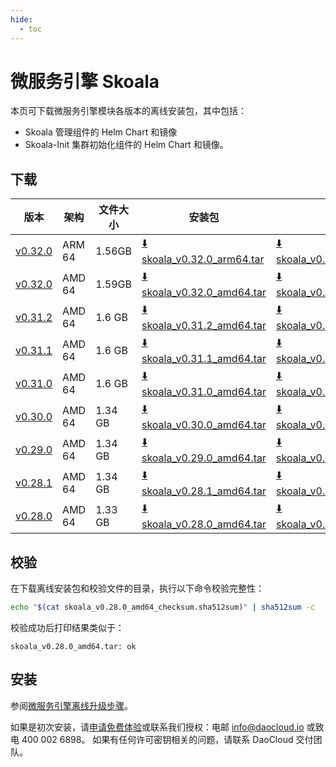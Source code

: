 ```yaml
---
hide:
  - toc
---
```


# 微服务引擎 Skoala

本页可下载微服务引擎模块各版本的离线安装包，其中包括：

- Skoala 管理组件的 Helm Chart 和镜像
- Skoala-Init 集群初始化组件的 Helm Chart 和镜像。

## 下载

| 版本 | 架构 | 文件大小 | 安装包 |  校验文件 | 更新日期   |
| --- | ----- | ----- | ------ | ------- | --------- |
| [v0.32.0](../../skoala/intro/release-notes.md) | ARM 64 | 1.56GB | [:arrow_down: skoala_v0.32.0_arm64.tar](https://qiniu-download-public.daocloud.io/DaoCloud_Enterprise/skoala_v0.32.0_arm64.tar) | [:arrow_down: skoala_v0.32.0_arm64_checksum.sha512sum](https://qiniu-download-public.daocloud.io/DaoCloud_Enterprise/skoala_v0.32.0_arm64_checksum.sha512sum) | 2024-01-18 |
| [v0.32.0](../../skoala/intro/release-notes.md) | AMD 64 | 1.59GB | [:arrow_down: skoala_v0.32.0_amd64.tar](https://qiniu-download-public.daocloud.io/DaoCloud_Enterprise/skoala_v0.32.0_amd64.tar) | [:arrow_down: skoala_v0.32.0_amd64_checksum.sha512sum](https://qiniu-download-public.daocloud.io/DaoCloud_Enterprise/skoala_v0.32.0_amd64_checksum.sha512sum) | 2024-01-18 |
| [v0.31.2](../../skoala/intro/release-notes.md) | AMD 64 | 1.6 GB | [:arrow_down: skoala_v0.31.2_amd64.tar](https://qiniu-download-public.daocloud.io/DaoCloud_Enterprise/skoala_v0.31.2_amd64.tar) | [:arrow_down: skoala_v0.31.2_amd64_checksum.sha512sum](https://qiniu-download-public.daocloud.io/DaoCloud_Enterprise/skoala_v0.31.2_amd64_checksum.sha512sum) | 2024-01-03 |
| [v0.31.1](../../skoala/intro/release-notes.md) | AMD 64 | 1.6 GB | [:arrow_down: skoala_v0.31.1_amd64.tar](https://qiniu-download-public.daocloud.io/DaoCloud_Enterprise/skoala_v0.31.1_amd64.tar) | [:arrow_down: skoala_v0.31.1_amd64_checksum.sha512sum](https://qiniu-download-public.daocloud.io/DaoCloud_Enterprise/skoala_v0.31.1_amd64_checksum.sha512sum) | 2023-12-26 |
| [v0.31.0](../../skoala/intro/release-notes.md) | AMD 64 | 1.6 GB | [:arrow_down: skoala_v0.31.0_amd64.tar](https://qiniu-download-public.daocloud.io/DaoCloud_Enterprise/skoala_v0.31.0_amd64.tar) | [:arrow_down: skoala_v0.31.0_amd64_checksum.sha512sum](https://qiniu-download-public.daocloud.io/DaoCloud_Enterprise/skoala_v0.31.0_amd64_checksum.sha512sum) | 2023-12-26 |
| [v0.30.0](../../skoala/intro/release-notes.md) | AMD 64 | 1.34 GB | [:arrow_down: skoala_v0.30.0_amd64.tar](https://qiniu-download-public.daocloud.io/DaoCloud_Enterprise/skoala_v0.30.0_amd64.tar) | [:arrow_down: skoala_v0.30.0_amd64_checksum.sha512sum](https://qiniu-download-public.daocloud.io/DaoCloud_Enterprise/skoala_v0.30.0_amd64_checksum.sha512sum) | 2023-12-01 |
| [v0.29.0](../../skoala/intro/release-notes.md) | AMD 64 | 1.34 GB | [:arrow_down: skoala_v0.29.0_amd64.tar](https://qiniu-download-public.daocloud.io/DaoCloud_Enterprise/skoala_v0.29.0_amd64.tar) | [:arrow_down: skoala_v0.29.0_amd64_checksum.sha512sum](https://qiniu-download-public.daocloud.io/DaoCloud_Enterprise/skoala_v0.29.0_amd64_checksum.sha512sum) | 2023-11-27 |
| [v0.28.1](../../skoala/intro/release-notes.md) | AMD 64 | 1.34 GB | [:arrow_down: skoala_v0.28.1_amd64.tar](https://qiniu-download-public.daocloud.io/DaoCloud_Enterprise/skoala_v0.28.1_amd64.tar) | [:arrow_down: skoala_v0.28.1_amd64_checksum.sha512sum](https://qiniu-download-public.daocloud.io/DaoCloud_Enterprise/skoala_v0.28.1_amd64_checksum.sha512sum) | 2023-11-01 |
| [v0.28.0](../../skoala/intro/release-notes.md) | AMD 64 | 1.33 GB | [:arrow_down: skoala_v0.28.0_amd64.tar](https://qiniu-download-public.daocloud.io/DaoCloud_Enterprise/skoala_v0.28.0_amd64.tar) | [:arrow_down: skoala_v0.28.0_amd64_checksum.sha512sum](https://qiniu-download-public.daocloud.io/DaoCloud_Enterprise/skoala_v0.28.0_amd64_checksum.sha512sum) | 2023-10-27 |

## 校验

在下载离线安装包和校验文件的目录，执行以下命令校验完整性：

```sh
echo "$(cat skoala_v0.28.0_amd64_checksum.sha512sum)" | sha512sum -c
```

校验成功后打印结果类似于：

```none
skoala_v0.28.0_amd64.tar: ok
```

## 安装

参阅[微服务引擎离线升级步骤](../../skoala/quickstart/skoala.md#_11)。

如果是初次安装，请[申请免费体验](../../dce/license0.md)或联系我们授权：电邮 info@daocloud.io 或致电 400 002 6898。
如果有任何许可密钥相关的问题，请联系 DaoCloud 交付团队。
